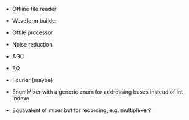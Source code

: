 
- Offline file reader
- Waveform builder
- Offile processor
- Noise reduction
- AGC
- EQ
- Fourier (maybe)

- EnumMixer with a generic enum for addressing buses instead of Int indexe
- Equavalent of mixer but for recording, e.g. multiplexer?
